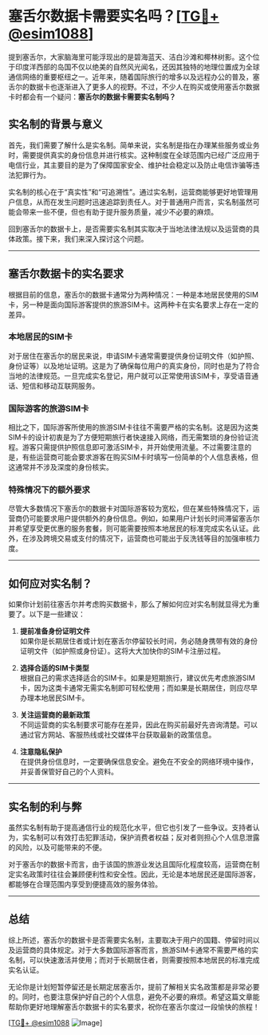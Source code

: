 # 塞舌尔数据卡需要实名吗？[[TG💪+ @esim1088](https://t.me/s/esim1088)]

提到塞舌尔，大家脑海里可能浮现出的是碧海蓝天、洁白沙滩和椰林树影。这个位于印度洋西部的岛国不仅以绝美的自然风光闻名，还因其独特的地理位置成为全球通信网络的重要枢纽之一。近年来，随着国际旅行的增多以及远程办公的普及，塞舌尔的数据卡也逐渐进入了更多人的视野。不过，不少人在购买或使用塞舌尔数据卡时都会有一个疑问：**塞舌尔的数据卡需要实名制吗？**

## 实名制的背景与意义

首先，我们需要了解什么是实名制。简单来说，实名制是指在办理某些服务或业务时，需要提供真实的身份信息并进行核实。这种制度在全球范围内已经广泛应用于电信行业，其主要目的是为了保障国家安全、维护社会稳定以及防止电信诈骗等违法犯罪行为。

实名制的核心在于“真实性”和“可追溯性”。通过实名制，运营商能够更好地管理用户信息，从而在发生问题时迅速追踪到责任人。对于普通用户而言，实名制虽然可能会带来一些不便，但也有助于提升服务质量，减少不必要的麻烦。

回到塞舌尔的数据卡上，是否需要实名制其实取决于当地法律法规以及运营商的具体政策。接下来，我们来深入探讨这个问题。

---

## 塞舌尔数据卡的实名要求

根据目前的信息，塞舌尔的数据卡通常分为两种情况：一种是本地居民使用的SIM卡，另一种是面向国际游客提供的旅游SIM卡。这两种卡在实名要求上存在一定的差异。

### 本地居民的SIM卡

对于居住在塞舌尔的居民来说，申请SIM卡通常需要提供身份证明文件（如护照、身份证等）以及地址证明。这是为了确保每位用户的真实身份，同时也是为了符合当地的法律规范。一旦完成实名登记，用户就可以正常使用该SIM卡，享受语音通话、短信和移动互联网服务。

### 国际游客的旅游SIM卡

相比之下，国际游客所使用的旅游SIM卡往往不需要严格的实名制。这是因为这类SIM卡的设计初衷是为了方便短期旅行者快速接入网络，而无需繁琐的身份验证流程。游客只需提供护照信息即可激活SIM卡，并开始使用流量。不过需要注意的是，有些运营商可能会要求游客在购买SIM卡时填写一份简单的个人信息表格，但这通常并不涉及深度的身份核实。

### 特殊情况下的额外要求

尽管大多数情况下塞舌尔的数据卡对国际游客较为宽松，但在某些特殊情况下，运营商仍可能要求用户提供额外的身份信息。例如，如果用户计划长时间滞留塞舌尔并希望享受更优惠的服务套餐，则可能需要按照本地居民的标准完成实名认证。此外，在涉及跨境交易或支付的情况下，运营商也可能出于反洗钱等目的加强审核力度。

---

## 如何应对实名制？

如果你计划前往塞舌尔并考虑购买数据卡，那么了解如何应对实名制就显得尤为重要了。以下是一些建议：

1. **提前准备身份证明文件**  
   如果你是长期居住者或计划在塞舌尔停留较长时间，务必随身携带有效的身份证明文件（如护照或身份证）。这将大大加快你的SIM卡注册过程。

2. **选择合适的SIM卡类型**  
   根据自己的需求选择适合的SIM卡。如果是短期旅行，建议优先考虑旅游SIM卡，因为这类卡通常无需实名制即可轻松使用；而如果是长期居住，则应尽早办理本地居民SIM卡。

3. **关注运营商的最新政策**  
   不同运营商的实名制要求可能存在差异，因此在购买前最好先咨询清楚。可以通过官方网站、客服热线或社交媒体平台获取最新的政策信息。

4. **注意隐私保护**  
   在提供身份信息时，一定要确保信息安全。避免在不安全的网络环境中操作，并妥善保管好自己的个人资料。

---

## 实名制的利与弊

虽然实名制有助于提高通信行业的规范化水平，但它也引发了一些争议。支持者认为，实名制可以有效打击犯罪活动，保护消费者权益；反对者则担心个人信息泄露的风险，以及可能带来的不便。

对于塞舌尔的数据卡而言，由于该国的旅游业发达且国际化程度较高，运营商在制定实名政策时往往会兼顾便利性和安全性。因此，无论是本地居民还是国际游客，都能够在合理范围内享受到便捷高效的服务体验。

---

## 总结

综上所述，塞舌尔的数据卡是否需要实名制，主要取决于用户的国籍、停留时间以及运营商的具体规定。对于大多数国际游客而言，旅游SIM卡通常不需要严格的实名制，可以快速激活并使用；而对于长期居住者，则需要按照本地居民的标准完成实名认证。

无论你是计划短暂停留还是长期定居塞舌尔，提前了解相关实名政策都是非常必要的。同时，也要注意保护好自己的个人信息，避免不必要的麻烦。希望这篇文章能帮助你更好地理解塞舌尔数据卡的实名要求，祝你在塞舌尔度过一段愉快的旅程！

[[TG💪+ @esim1088](https://t.me/s/esim1088) ![Image](https://i.postimg.cc/4NQfJmqS/Snipaste-2025-05-13-00-14-12.png)]